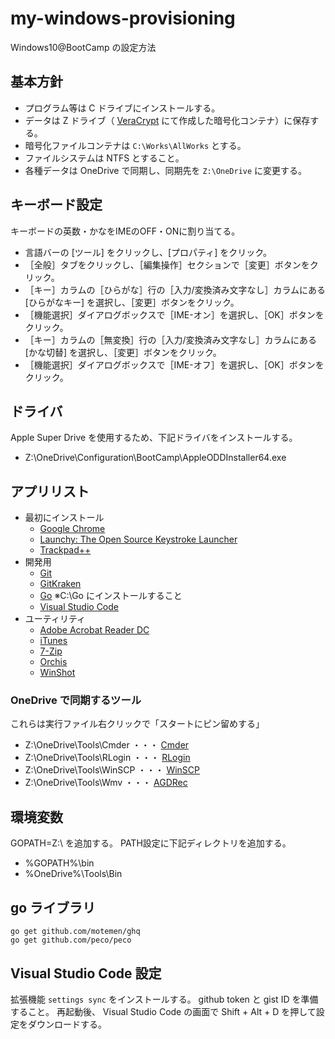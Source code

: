 # my-windows-provisioning
Windows10@BootCamp の設定方法


## 基本方針
- プログラム等は C ドライブにインストールする。
- データは Z ドライブ（ [VeraCrypt](https://www.veracrypt.fr/en/Downloads.html) にて作成した暗号化コンテナ）に保存する。
 - 暗号化ファイルコンテナは `C:\Works\AllWorks` とする。
 - ファイルシステムは NTFS とすること。
- 各種データは OneDrive で同期し、同期先を `Z:\OneDrive` に変更する。


## キーボード設定
キーボードの英数・かなをIMEのOFF・ONに割り当てる。
* 言語バーの [ツール] をクリックし、[プロパティ] をクリック。
* ［全般］タブをクリックし、［編集操作］セクションで［変更］ボタンをクリック。
* ［キー］カラムの［ひらがな］行の［入力/変換済み文字なし］カラムにある [ひらがなキー] を選択し、［変更］ボタンをクリック。
 * ［機能選択］ダイアログボックスで［IME-オン］を選択し、［OK］ボタンをクリック。
* ［キー］カラムの［無変換］行の［入力/変換済み文字なし］カラムにある [かな切替] を選択し、［変更］ボタンをクリック。
 * ［機能選択］ダイアログボックスで［IME-オフ］を選択し、［OK］ボタンをクリック。


## ドライバ
Apple Super Drive を使用するため、下記ドライバをインストールする。
- Z:\OneDrive\Configuration\BootCamp\AppleODDInstaller64.exe

## アプリリスト
- 最初にインストール
  - [Google Chrome](https://www.google.co.jp/chrome/browser/desktop/)
  - [Launchy: The Open Source Keystroke Launcher](http://www.launchy.net/download.php)
  - [Trackpad++](http://trackpad.forbootcamp.org/#download)
- 開発用
  - [Git](https://git-for-windows.github.io/)
  - [GitKraken](https://www.gitkraken.com/)
  - [Go](https://golang.org/dl/) ※C:\Go にインストールすること
  - [Visual Studio Code](https://code.visualstudio.com/download)
- ユーティリティ
  - [Adobe Acrobat Reader DC](https://get.adobe.com/jp/reader/)
  - [iTunes](http://www.apple.com/jp/itunes/download/)
  - [7-Zip](https://sevenzip.osdn.jp/)
  - [Orchis](http://www.eonet.ne.jp/~gorota/)
  - [WinShot](http://forest.watch.impress.co.jp/library/software/winshot/)

### OneDrive で同期するツール
これらは実行ファイル右クリックで「スタートにピン留めする」
- Z:\OneDrive\Tools\Cmder ・・・ [Cmder](http://cmder.net/)
- Z:\OneDrive\Tools\RLogin ・・・ [RLogin](http://nanno.dip.jp/softlib/man/rlogin/)
- Z:\OneDrive\Tools\WinSCP ・・・ [WinSCP](https://winscp.net/eng/docs/lang:jp)
- Z:\OneDrive\Tools\Wmv ・・・ [AGDRec](http://t-ishii.la.coocan.jp/download/AGDRec.html)


## 環境変数
GOPATH=Z:\ を追加する。
PATH設定に下記ディレクトリを追加する。
- %GOPATH%\bin
- %OneDrive%\Tools\Bin


## go ライブラリ
```
go get github.com/motemen/ghq
go get github.com/peco/peco
```

## Visual Studio Code 設定
拡張機能 `settings sync` をインストールする。 github token と gist ID を準備すること。
再起動後、 Visual Studio Code の画面で Shift + Alt + D を押して設定をダウンロードする。


